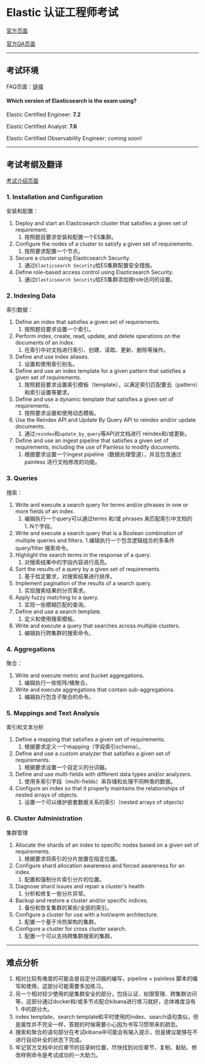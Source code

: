# Elastic 认证工程师考试

[官方页面](https://www.elastic.co/cn/training/elastic-certified-engineer-exam)

[官方QA页面](https://www.elastic.co/training/certification/faq)

---

## 考试环境

FAQ页面：[链接](https://www.elastic.co/cn/training/certification/faq)

#### Which version of Elasticsearch is the exam using?

Elastic Certified Engineer: __7.2__

Elastic Certified Analyst: __7.6__

Elastic Certified Observability Engineer: coming soon!

---

## 考试考纲及翻译

[考试介绍页面](https://www.elastic.co/cn/training/elastic-certified-engineer-exam)

### 1. Installation and Configuration

安装和配置：

1. Deploy and start an Elasticsearch cluster that satisfies a given set of requirement.
    1. 按照题目要求安装和配置一个ES集群。
1. Configure the nodes of a cluster to satisfy a given set of requirements.
    1. 按照要求配置一个节点。
1. Secure a cluster using Elasticsearch Security.
    1. 通过`Elasticsearch Security`给ES集群配置安全措施。
1. Define role-based access control using Elasticsearch Security.
    1. 通过`Elasticsearch Security`给ES集群添加按role访问的设置。

### 2. Indexing Data

索引数据：

1. Define an index that satisfies a given set of requirements.
    1. 按照题目要求设置一个索引。
1. Perform index, create, read, update, and delete operations on the documents of an index.
    1. 在索引中对文档进行索引、创建、读取、更新、删除等操作。
1. Define and use index aliases.
    1. 设置和使用索引别名。
1. Define and use an index template for a given pattern that satisfies a given set of requirements.
    1. 按照题目要求设置索引模板（template），以满足索引匹配要去（pattern）和索引设置等要求。
1. Define and use a dynamic template that satisfies a given set of requirements.
    1. 按照要求设置和使用动态模板。
1. Use the Reindex API and Update By Query API to reindex and/or update documents.
    1. 通过`reindex`和`update_by_query`等API对文档进行 reindex和/或更新。
1. Define and use an ingest pipeline that satisfies a given set of requirements, including the use of Painless to modify documents.
    1. 根据要求设置一个ingest pipeline（数据处理管道），并且包含通过 painless 进行文档修改的功能。

### 3. Queries

搜索：

1. Write and execute a search query for terms and/or phrases in one or more fields of an index.
    1. 编辑执行一个query可以通过terms 和/或 phrases 来匹配索引中文档的1..N个字段。
1. Write and execute a search query that is a Boolean combination of multiple queries and filters.
    1.编辑执行一个包含逻辑组合的多条件query/filter 搜索命令。
1. Highlight the search terms in the response of a query.
    1. 对搜索结果中的字段内容进行高亮。
1. Sort the results of a query by a given set of requirements.
    1. 基于给定要求，对搜索结果进行排序。
1. Implement pagination of the results of a search query.
    1. 实现搜索结果的分页需求。
1. Apply fuzzy matching to a query.
    1. 实现一些模糊匹配的查询。
1. Define and use a search template.
    1. 定义和使用搜索模板。
1. Write and execute a query that searches across multiple clusters.
    1. 编辑执行跨集群的搜索命令。

### 4. Aggregations

聚合：

1. Write and execute metric and bucket aggregations.
    1. 编辑执行一些矩阵/桶聚合。
1. Write and execute aggregations that contain sub-aggregations.
    1. 编辑执行包含子聚合的命令。

### 5. Mappings and Text Analysis

索引和文本分析

1. Define a mapping that satisfies a given set of requirements.
    1. 根据要求定义一个mapping（字段索引schema）。
1. Define and use a custom analyzer that satisfies a given set of requirements.
    1. 根据要求设置一个自定义的分词器。
1. Define and use multi-fields with different data types and/or analyzers.
    1. 使用多索引字段（multi-fields）来存储和处理不同种类的数据。
1. Configure an index so that it properly maintains the relationships of nested arrays of objects.
    1. 设置一个可以维护嵌套数据关系的索引（nested arrays of objects）

### 6. Cluster Administration

集群管理

1. Allocate the shards of an index to specific nodes based on a given set of requirements.
    1. 根据要求将索引的分片放置在指定位置。
1. Configure shard allocation awareness and forced awareness for an index.
    1. 配置和强制分片索引分片的位置。
1. Diagnose shard issues and repair a cluster's health.
    1. 分析和修复一些分片异常。
1. Backup and restore a cluster and/or specific indices.
    1. 备份和恢复集群的某些/全部的索引。
1. Configure a cluster for use with a hot/warm architecture.
    1. 配置一个基于冷热架构的集群。
1. Configure a cluster for cross cluster search.
    1. 配置一个可以支持跨集群搜索的集群。

---

## 难点分析

1. 相对比较有难度的可能会是自定分词器的编写，pipeline + painless 脚本的编写和使用，这部分可能需要多加练习。
1. 另一个相对较少使用的是集群安全的部分，包括认证、权限管理、跨集群访问等，这部分通过docker和/或多节点配合kibana进行练习就好，总体难度没有1. 中的部分大。
1. index template、search template和平时使用的index、search语句类似，但是属性并不完全一样，答题的时候需要小心因为书写习惯带来的疏忽。
1. 搜索和聚合的语句部分在考试kibana中可能会有输入提示，但是建议能够在不进行自动补全的状态下完成。
1. 牢记官方文档中对应章节的目录树位置，尽快找到对应章节，复制、黏贴、修改样例命令是考试成功的一大助力。

